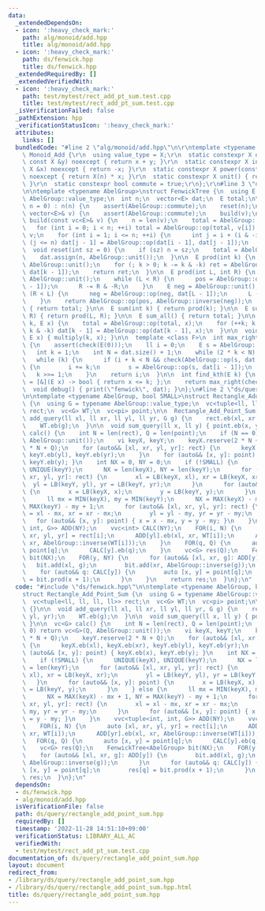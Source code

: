 ```yaml
---
data:
  _extendedDependsOn:
  - icon: ':heavy_check_mark:'
    path: alg/monoid/add.hpp
    title: alg/monoid/add.hpp
  - icon: ':heavy_check_mark:'
    path: ds/fenwick.hpp
    title: ds/fenwick.hpp
  _extendedRequiredBy: []
  _extendedVerifiedWith:
  - icon: ':heavy_check_mark:'
    path: test/mytest/rect_add_pt_sum.test.cpp
    title: test/mytest/rect_add_pt_sum.test.cpp
  _isVerificationFailed: false
  _pathExtension: hpp
  _verificationStatusIcon: ':heavy_check_mark:'
  attributes:
    links: []
  bundledCode: "#line 2 \"alg/monoid/add.hpp\"\n\r\ntemplate <typename X>\r\nstruct\
    \ Monoid_Add {\r\n  using value_type = X;\r\n  static constexpr X op(const X &x,\
    \ const X &y) noexcept { return x + y; }\r\n  static constexpr X inverse(const\
    \ X &x) noexcept { return -x; }\r\n  static constexpr X power(const X &x, ll n)\
    \ noexcept { return X(n) * x; }\r\n  static constexpr X unit() { return X(0);\
    \ }\r\n  static constexpr bool commute = true;\r\n};\r\n#line 3 \"ds/fenwick.hpp\"\
    \n\ntemplate <typename AbelGroup>\nstruct FenwickTree {\n  using E = typename\
    \ AbelGroup::value_type;\n  int n;\n  vector<E> dat;\n  E total;\n\n  FenwickTree(int\
    \ n = 0) : n(n) {\n    assert(AbelGroup::commute);\n    reset(n);\n  }\n  FenwickTree(const\
    \ vector<E>& v) {\n    assert(AbelGroup::commute);\n    build(v);\n  }\n\n  void\
    \ build(const vc<E>& v) {\n    n = len(v);\n    total = AbelGroup::unit();\n \
    \   for (int i = 0; i < n; ++i) total = AbelGroup::op(total, v[i]);\n    dat =\
    \ v;\n    for (int i = 1; i <= n; ++i) {\n      int j = i + (i & -i);\n      if\
    \ (j <= n) dat[j - 1] = AbelGroup::op(dat[i - 1], dat[j - 1]);\n    }\n  }\n\n\
    \  void reset(int sz = 0) {\n    if (sz) n = sz;\n    total = AbelGroup::unit();\n\
    \    dat.assign(n, AbelGroup::unit());\n  }\n\n  E prod(int k) {\n    E ret =\
    \ AbelGroup::unit();\n    for (; k > 0; k -= k & -k) ret = AbelGroup::op(ret,\
    \ dat[k - 1]);\n    return ret;\n  }\n\n  E prod(int L, int R) {\n    E pos =\
    \ AbelGroup::unit();\n    while (L < R) {\n      pos = AbelGroup::op(pos, dat[R\
    \ - 1]);\n      R -= R & -R;\n    }\n    E neg = AbelGroup::unit();\n    while\
    \ (R < L) {\n      neg = AbelGroup::op(neg, dat[L - 1]);\n      L -= L & -L;\n\
    \    }\n    return AbelGroup::op(pos, AbelGroup::inverse(neg));\n  }\n\n  E prod_all()\
    \ { return total; }\n\n  E sum(int k) { return prod(k); }\n\n  E sum(int L, int\
    \ R) { return prod(L, R); }\n\n  E sum_all() { return total; }\n\n  void multiply(int\
    \ k, E x) {\n    total = AbelGroup::op(total, x);\n    for (++k; k <= n; k +=\
    \ k & -k) dat[k - 1] = AbelGroup::op(dat[k - 1], x);\n  }\n\n  void add(int k,\
    \ E x) { multiply(k, x); }\n\n  template <class F>\n  int max_right(F& check)\
    \ {\n    assert(check(E(0)));\n    ll i = 0;\n    E s = AbelGroup::unit();\n \
    \   int k = 1;\n    int N = dat.size() + 1;\n    while (2 * k < N) k *= 2;\n \
    \   while (k) {\n      if (i + k < N && check(AbelGroup::op(s, dat[i + k - 1])))\
    \ {\n        i += k;\n        s = AbelGroup::op(s, dat[i - 1]);\n      }\n   \
    \   k >>= 1;\n    }\n    return i;\n  }\n\n  int find_kth(E k) {\n    auto check\
    \ = [&](E x) -> bool { return x <= k; };\n    return max_right(check);\n  }\n\n\
    \  void debug() { print(\"fenwick\", dat); }\n};\n#line 2 \"ds/query/rectangle_add_point_sum.hpp\"\
    \n\ntemplate <typename AbelGroup, bool SMALL>\nstruct Rectangle_Add_Point_Sum\
    \ {\n  using G = typename AbelGroup::value_type;\n  vc<tuple<ll, ll, ll, ll>>\
    \ rect;\n  vc<G> WT;\n  vc<pi> point;\n\n  Rectangle_Add_Point_Sum() {}\n\n  void\
    \ add_query(ll xl, ll xr, ll yl, ll yr, G g) {\n    rect.eb(xl, xr, yl, yr);\n\
    \    WT.eb(g);\n  }\n\n  void sum_query(ll x, ll y) { point.eb(x, y); }\n\n  vc<G>\
    \ calc() {\n    int N = len(rect), Q = len(point);\n    if (N == 0) return vc<G>(Q,\
    \ AbelGroup::unit());\n    vi keyX, keyY;\n    keyX.reserve(2 * N + Q);\n    keyY.reserve(2\
    \ * N + Q);\n    for (auto&& [xl, xr, yl, yr]: rect) {\n      keyX.eb(xl), keyX.eb(xr),\
    \ keyY.eb(yl), keyY.eb(yr);\n    }\n    for (auto&& [x, y]: point) { keyX.eb(x),\
    \ keyY.eb(y); }\n    int NX = 0, NY = 0;\n    if (!SMALL) {\n      UNIQUE(keyX),\
    \ UNIQUE(keyY);\n      NX = len(keyX), NY = len(keyY);\n      for (auto&& [xl,\
    \ xr, yl, yr]: rect) {\n        xl = LB(keyX, xl), xr = LB(keyX, xr);\n      \
    \  yl = LB(keyY, yl), yr = LB(keyY, yr);\n      }\n      for (auto&& [x, y]: point)\
    \ {\n        x = LB(keyX, x);\n        y = LB(keyY, y);\n      }\n    } else {\n\
    \      ll mx = MIN(keyX), my = MIN(keyY);\n      NX = MAX(keyX) - mx + 1, NY =\
    \ MAX(keyY) - my + 1;\n      for (auto&& [xl, xr, yl, yr]: rect) {\n        xl\
    \ = xl - mx, xr = xr - mx;\n        yl = yl - my, yr = yr - my;\n      }\n   \
    \   for (auto&& [x, y]: point) { x = x - mx, y = y - my; }\n    }\n    vvc<tuple<int,\
    \ int, G>> ADD(NY);\n    vvc<int> CALC(NY);\n    FOR(i, N) {\n      auto [xl,\
    \ xr, yl, yr] = rect[i];\n      ADD[yl].eb(xl, xr, WT[i]);\n      ADD[yr].eb(xl,\
    \ xr, AbelGroup::inverse(WT[i]));\n    }\n    FOR(q, Q) {\n      auto [x, y] =\
    \ point[q];\n      CALC[y].eb(q);\n    }\n    vc<G> res(Q);\n    FenwickTree<AbelGroup>\
    \ bit(NX);\n    FOR(y, NY) {\n      for (auto&& [xl, xr, g]: ADD[y]) {\n     \
    \   bit.add(xl, g);\n        bit.add(xr, AbelGroup::inverse(g));\n      }\n  \
    \    for (auto&& q: CALC[y]) {\n        auto [x, y] = point[q];\n        res[q]\
    \ = bit.prod(x + 1);\n      }\n    }\n    return res;\n  }\n};\n"
  code: "#include \"ds/fenwick.hpp\"\n\ntemplate <typename AbelGroup, bool SMALL>\n\
    struct Rectangle_Add_Point_Sum {\n  using G = typename AbelGroup::value_type;\n\
    \  vc<tuple<ll, ll, ll, ll>> rect;\n  vc<G> WT;\n  vc<pi> point;\n\n  Rectangle_Add_Point_Sum()\
    \ {}\n\n  void add_query(ll xl, ll xr, ll yl, ll yr, G g) {\n    rect.eb(xl, xr,\
    \ yl, yr);\n    WT.eb(g);\n  }\n\n  void sum_query(ll x, ll y) { point.eb(x, y);\
    \ }\n\n  vc<G> calc() {\n    int N = len(rect), Q = len(point);\n    if (N ==\
    \ 0) return vc<G>(Q, AbelGroup::unit());\n    vi keyX, keyY;\n    keyX.reserve(2\
    \ * N + Q);\n    keyY.reserve(2 * N + Q);\n    for (auto&& [xl, xr, yl, yr]: rect)\
    \ {\n      keyX.eb(xl), keyX.eb(xr), keyY.eb(yl), keyY.eb(yr);\n    }\n    for\
    \ (auto&& [x, y]: point) { keyX.eb(x), keyY.eb(y); }\n    int NX = 0, NY = 0;\n\
    \    if (!SMALL) {\n      UNIQUE(keyX), UNIQUE(keyY);\n      NX = len(keyX), NY\
    \ = len(keyY);\n      for (auto&& [xl, xr, yl, yr]: rect) {\n        xl = LB(keyX,\
    \ xl), xr = LB(keyX, xr);\n        yl = LB(keyY, yl), yr = LB(keyY, yr);\n   \
    \   }\n      for (auto&& [x, y]: point) {\n        x = LB(keyX, x);\n        y\
    \ = LB(keyY, y);\n      }\n    } else {\n      ll mx = MIN(keyX), my = MIN(keyY);\n\
    \      NX = MAX(keyX) - mx + 1, NY = MAX(keyY) - my + 1;\n      for (auto&& [xl,\
    \ xr, yl, yr]: rect) {\n        xl = xl - mx, xr = xr - mx;\n        yl = yl -\
    \ my, yr = yr - my;\n      }\n      for (auto&& [x, y]: point) { x = x - mx, y\
    \ = y - my; }\n    }\n    vvc<tuple<int, int, G>> ADD(NY);\n    vvc<int> CALC(NY);\n\
    \    FOR(i, N) {\n      auto [xl, xr, yl, yr] = rect[i];\n      ADD[yl].eb(xl,\
    \ xr, WT[i]);\n      ADD[yr].eb(xl, xr, AbelGroup::inverse(WT[i]));\n    }\n \
    \   FOR(q, Q) {\n      auto [x, y] = point[q];\n      CALC[y].eb(q);\n    }\n\
    \    vc<G> res(Q);\n    FenwickTree<AbelGroup> bit(NX);\n    FOR(y, NY) {\n  \
    \    for (auto&& [xl, xr, g]: ADD[y]) {\n        bit.add(xl, g);\n        bit.add(xr,\
    \ AbelGroup::inverse(g));\n      }\n      for (auto&& q: CALC[y]) {\n        auto\
    \ [x, y] = point[q];\n        res[q] = bit.prod(x + 1);\n      }\n    }\n    return\
    \ res;\n  }\n};\n"
  dependsOn:
  - ds/fenwick.hpp
  - alg/monoid/add.hpp
  isVerificationFile: false
  path: ds/query/rectangle_add_point_sum.hpp
  requiredBy: []
  timestamp: '2022-11-28 14:51:10+09:00'
  verificationStatus: LIBRARY_ALL_AC
  verifiedWith:
  - test/mytest/rect_add_pt_sum.test.cpp
documentation_of: ds/query/rectangle_add_point_sum.hpp
layout: document
redirect_from:
- /library/ds/query/rectangle_add_point_sum.hpp
- /library/ds/query/rectangle_add_point_sum.hpp.html
title: ds/query/rectangle_add_point_sum.hpp
---
```

